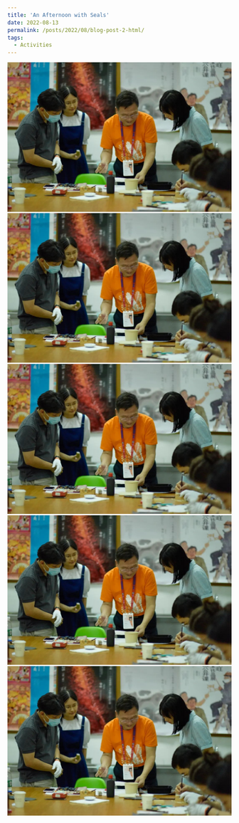 ```yaml
---
title: 'An Afternoon with Seals'
date: 2022-08-13
permalink: /posts/2022/08/blog-post-2-html/
tags:
  - Activities
---
```


![img-1](/images/seal-cutting-1.jpg) ![img-2](/images/seal-cutting-1.jpg) ![img-3](/images/seal-cutting-1.jpg) ![img-4](/images/seal-cutting-1.jpg) ![img-5](/images/seal-cutting-1.jpg)

